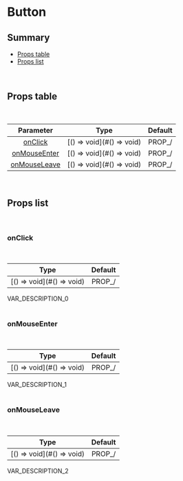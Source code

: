 # Button

## Summary

- [Props table](#props-table)
- [Props list](#props-list)

<br>

## Props table

<br>

| <div style='text-align:center;margin:auto;'>Parameter</div>                     | <div style='text-align:center;margin:auto;'>Type</div>                      | <div style='text-align:center;margin:auto;'>Default</div> |
| ------------------------------------------------------------------------------- | --------------------------------------------------------------------------- | --------------------------------------------------------- |
| <div style='text-align:center;margin:auto;'>[onClick](#onClick)</div>           | <div style='text-align:center;margin:auto;'>[() => void](#() => void)</div> | <div style='text-align:center;margin:auto;'>PROP\_/</div> |
| <div style='text-align:center;margin:auto;'>[onMouseEnter](#onMouseEnter)</div> | <div style='text-align:center;margin:auto;'>[() => void](#() => void)</div> | <div style='text-align:center;margin:auto;'>PROP\_/</div> |
| <div style='text-align:center;margin:auto;'>[onMouseLeave](#onMouseLeave)</div> | <div style='text-align:center;margin:auto;'>[() => void](#() => void)</div> | <div style='text-align:center;margin:auto;'>PROP\_/</div> |

<br>

## Props list

<br>

### onClick

<br>

| <div style='text-align:center;margin:auto;'>Type</div>                      | <div style='text-align:center;margin:auto;'>Default</div> |
| --------------------------------------------------------------------------- | --------------------------------------------------------- |
| <div style='text-align:center;margin:auto;'>[() => void](#() => void)</div> | <div style='text-align:center;margin:auto;'>PROP\_/</div> |

VAR_DESCRIPTION_0<br><br>

### onMouseEnter

<br>

| <div style='text-align:center;margin:auto;'>Type</div>                      | <div style='text-align:center;margin:auto;'>Default</div> |
| --------------------------------------------------------------------------- | --------------------------------------------------------- |
| <div style='text-align:center;margin:auto;'>[() => void](#() => void)</div> | <div style='text-align:center;margin:auto;'>PROP\_/</div> |

VAR_DESCRIPTION_1<br><br>

### onMouseLeave

<br>

| <div style='text-align:center;margin:auto;'>Type</div>                      | <div style='text-align:center;margin:auto;'>Default</div> |
| --------------------------------------------------------------------------- | --------------------------------------------------------- |
| <div style='text-align:center;margin:auto;'>[() => void](#() => void)</div> | <div style='text-align:center;margin:auto;'>PROP\_/</div> |

VAR_DESCRIPTION_2<br><br>
